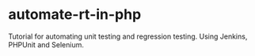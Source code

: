 automate-rt-in-php
==================

Tutorial for automating unit testing and regression testing. Using Jenkins, PHPUnit and Selenium.